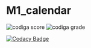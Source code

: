 # M1_calendar




![codiga score](https://api.codiga.io/project/32313/score/svg)
![codiga grade](https://api.codiga.io/project/32313/status/svg)

[![Codacy Badge](https://app.codacy.com/project/badge/Grade/ed7a458df3044c55a3ca36f2342b6e41)](https://www.codacy.com/gh/alekyaleela/M1_calendar/dashboard?utm_source=github.com&amp;utm_medium=referral&amp;utm_content=alekyaleela/M1_calendar&amp;utm_campaign=Badge_Grade)
